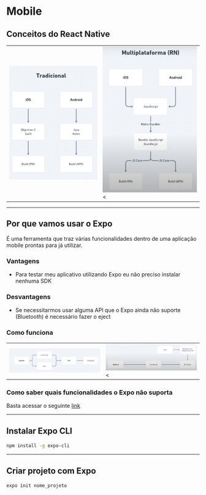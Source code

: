 # Mobile

## Conceitos do React Native

<table>
  <tr>
    <td><img src='./github/images/image1.png' alt='Tradicional' title='Tradicional' /></td>
    <td><img src='./github/images/image2.png' alt='Multplataforma' title='Multplataforma' /><</td>
  </tr>
</table>

---

## Por que vamos usar o Expo

É uma ferramenta que traz várias funcionalidades dentro de uma aplicação mobile prontas para já utilizar.

### Vantagens

* Para testar meu aplicativo utilizando Expo eu não preciso instalar nenhuma SDK

### Desvantagens

* Se necessitarmos usar alguma API que o Expo ainda não suporte (Bluetooth) é necessário fazer o eject

### Como funciona

<table>
  <tr>
    <td><img src='./github/images/image3.png' alt='React Native' title='React Native' /></td>
    <td><img src='./github/images/image4.png' alt='Expo' title='Expo' /><</td>
  </tr>
</table>

### Como saber quais funcionalidades o Expo não suporta

Basta acessar o seguinte [link](https://expo.canny.io/)

---

## Instalar Expo CLI

```bash
npm install -g expo-cli
```

---

## Criar projeto com Expo

```bash
expo init nome_projeto
```
